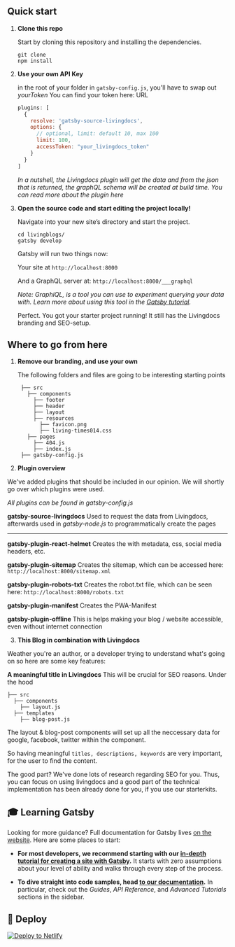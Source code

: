 ## Quick start

1.  **Clone this repo**

    Start by cloning this repository and installing the dependencies.

    ```
    git clone
    npm install
    ```

2.  **Use your own API Key**

    in the root of your folder in `gatsby-config.js`, you'll have to swap out _yourToken_
    You can find your token here: URL


    ```js
    plugins: [
      {
        resolve: 'gatsby-source-livingdocs',
        options: {
          // optional, limit: default 10, max 100
          limit: 100,
          accessToken: "your_livingdocs_token"
        }
      }
    ]
    ```

    _In a nutshell, the Livingdocs plugin will get the data and from the json that is returned, the graphQL schema will be created at build time. You can read more about the plugin here_

3.  **Open the source code and start editing the project locally!**

    Navigate into your new site’s directory and start the project.

    ```
    cd livingblogs/
    gatsby develop
    ```

    Gatsby will run two things now:

    Your site at `http://localhost:8000`

    And a GraphQL server at: `http://localhost:8000/___graphql`

    _Note: GraphiQL, is a tool you can use to experiment querying your data with. Learn more about using this tool in the [Gatsby tutorial](https://www.gatsbyjs.org/tutorial/part-five/#introducing-graphiql)._

    Perfect. You got your starter project running!
    It still has the Livingdocs branding and SEO-setup.

## Where to go from here

1.  **Remove our branding, and use your own**

    The following folders and files are going to be interesting starting points

         ├── src
           ├── components
             ├── footer
             ├── header
             ├── layout
             ├── resources
               ├── favicon.png
               ├── living-times014.css
           ├── pages
             ├── 404.js
             ├── index.js
         ├── gatsby-config.js

2) **Plugin overview**

We've added plugins that should be included in our opinion. We will shortly go over which plugins were used.

_All plugins can be found in gatsby-config.js_

**gatsby-source-livingdocs**
Used to request the data from Livingdocs, afterwards used in _gatsby-node.js_ to programmatically create the pages

---

**gatsby-plugin-react-helmet**
Creates the <head> with metadata, css, social media headers, etc.

**gatsby-plugin-sitemap**
Creates the sitemap, which can be accessed here:
`http://localhost:8000/sitemap.xml`

**gatsby-plugin-robots-txt**
Creates the robot.txt file, which can be seen here:
`http://localhost:8000/robots.txt`

**gatsby-plugin-manifest**
Creates the PWA-Manifest

**gatsby-plugin-offline**
This is helps making your blog / website accessible, even without internet connection

3. **This Blog in combination with Livingdocs**

Weather you're an author, or a developer trying to understand what's going on so here are some key features:

**A meaningful title in Livingdocs**
This will be crucial for SEO reasons. Under the hood

    ├── src
      ├── components
        ├── layout.js
      ├── templates
        ├── blog-post.js

The layout & blog-post components will set up all the neccessary data for google, facebook, twitter within the <head> component.

So having meaningful `titles, descriptions, keywords` are very important, for the user to find the content.

The good part? We've done lots of research regarding SEO for you. Thus, you can focus on using livingdocs and a good part of the technical implementation has been already done for you, if you use our starterkits.

## 🎓 Learning Gatsby

Looking for more guidance? Full documentation for Gatsby lives [on the website](https://www.gatsbyjs.org/). Here are some places to start:

- **For most developers, we recommend starting with our [in-depth tutorial for creating a site with Gatsby](https://www.gatsbyjs.org/tutorial/).** It starts with zero assumptions about your level of ability and walks through every step of the process.

- **To dive straight into code samples, head [to our documentation](https://www.gatsbyjs.org/docs/).** In particular, check out the _Guides_, _API Reference_, and _Advanced Tutorials_ sections in the sidebar.

## 💫 Deploy

[![Deploy to Netlify](https://www.netlify.com/img/deploy/button.svg)](https://app.netlify.com/start/deploy?repository=https://github.com/gatsbyjs/gatsby-starter-default)
